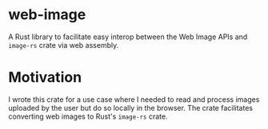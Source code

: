 # web-image

A Rust library to facilitate easy interop between the Web Image APIs and `image-rs` crate via web assembly.

# Motivation

I wrote this crate for a use case where I needed to read and process images uploaded by the user but do so locally in
the browser. The crate facilitates converting web images to Rust's `image-rs` crate.